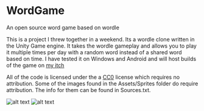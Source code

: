 # WordGame
An open source word game based on wordle




This is a project I threw together in a weekend. Its a wordle clone written in the Unity Game engine. It takes the wordle gameplay and allows you to play it multiple times per day with a random word instead of a shared word based on time. I have tested it on Windows and Android and will host builds of the game on [my itch](https://josfeld.itch.io/word-game)


All of the code is licensed under the a [CC0](https://creativecommons.org/share-your-work/public-domain/cc0/) license which requires no attribution. Some of the images found in the Assets/Sprites folder do require attribution. The info for them can be found in Sources.txt.


![alt text](Screens/mainmenu.PNG) 
![alt text](Screens/tutorial.png) 
